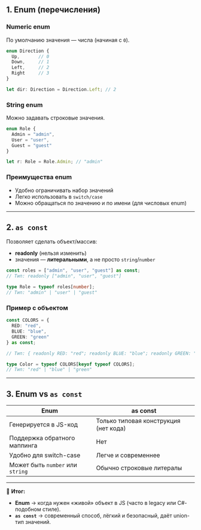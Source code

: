 ## 1. Enum (перечисления)

### Numeric enum
По умолчанию значения — числа (начиная с `0`).
```ts
enum Direction {
  Up,       // 0
  Down,     // 1
  Left,     // 2
  Right     // 3
}

let dir: Direction = Direction.Left; // 2
```

### String enum

Можно задавать строковые значения.

```ts
enum Role {
  Admin = "admin",
  User = "user",
  Guest = "guest"
}

let r: Role = Role.Admin; // "admin"
```

### Преимущества enum

- Удобно ограничивать набор значений
- Легко использовать в `switch/case`
- Можно обращаться по значению и по имени (для числовых enum)

---

## 2. `as const`

Позволяет сделать объект/массив:

- **readonly** (нельзя изменить)
- значения — **литеральными**, а не просто `string`/`number`

```ts
const roles = ["admin", "user", "guest"] as const;
// Тип: readonly ["admin", "user", "guest"]

type Role = typeof roles[number];
// Тип: "admin" | "user" | "guest"
```

### Пример с объектом

```ts
const COLORS = {
  RED: "red",
  BLUE: "blue",
  GREEN: "green"
} as const;

// Тип: { readonly RED: "red"; readonly BLUE: "blue"; readonly GREEN: "green" }

type Color = typeof COLORS[keyof typeof COLORS];
// Тип: "red" | "blue" | "green"
```

---

## 3. Enum vs `as const`

|Enum|as const|
|---|---|
|Генерируется в JS-код|Только типовая конструкция (нет кода)|
|Поддержка обратного маппинга|Нет|
|Удобно для switch-case|Легче и современнее|
|Может быть `number` или `string`|Обычно строковые литералы|

---

🔑 **Итог:**
- **Enum** → когда нужен «живой» объект в JS (часто в legacy или C#-подобном стиле).
- **`as const`** → современный способ, лёгкий и безопасный, даёт union-тип значений.